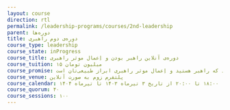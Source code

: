 ```yaml
---
layout: course
direction: rtl
permalink: /leadership-programs/courses/2nd-leadership
parent: دوره‌ها
title: دوره‌ی دوم راهبری
course_type: leadership
course_state: inProgress
course_title: دوره‌ی آنلاین راهبر بودن و اِعمال موثر راهبری
course_tuition: ۱۵ میلیون تومان
course_promise: شما در حالی دوره را ترک می‌کنید که راهبر هستید و اِعمال موثر راهبری ابراز طبیعی‌تان است
course_venue: پلتفرم زوم به صورت آنلاین
course_calendar: یکشنبه‌ها ۱۷:۰۰ تا ۱۹:۰۰ و چهار‌شنبه‌ها ۱۸:۰۰ تا ۲۰:۰۰ از تاریخ ۳ تیرماه ۱۴۰۳ تا تیرماه ۱۴۰۴
course_quorum: ۴۰
course_sessions: ۱۰۰
---
```

